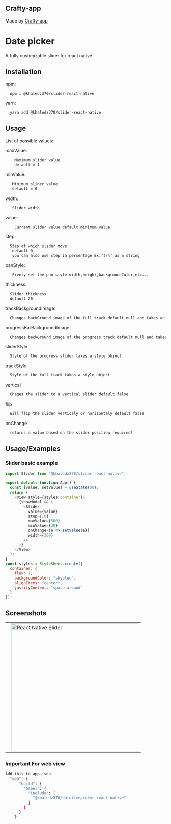 ## Crafty-app

Made by <a target="_blank" href="https://crafty-app.com"> Crafty-app</a>


# Date picker

A fully custimizable slider for react native

## Installation

npm:

```bash
  npm i @khaledz370/slider-react-native
```

yarn:

```bash
  yarn add @khaledz370/slider-react-native
```

## Usage

List of possible values:

maxValue:

```bash
    Maximum slider value
    default = 1
```

minValue:

```bash
   Minimum slider value
   default = 0
```

width:

```bash
   Slider width
```

value:

```bash
    Current slider value default minimum value
```

step:

```bash
  Step at which slider move
   default 0
   you can also use step in persentage Ex:"17%" as a string
```

panStyle:

```bash
   Freely set the pan style width,height,backgroundColor,etc...
```

thickness:

```bash
  Slider thickness
  default 20
```

trackBackgroundImage:

```bash
  Changes backGround image of the full track default null and takes an image value
```

progressBarBackgroundImage:

```bash
  Changes backGround image of the progress track default null and takes an image value
```

sliderStyle

```bash
  Style of the progress slider takes a style object
```

trackStyle

```bash
  Style of the full track takes a style object
```

vertical

```bash
  Chages the slider to a vertical slider default false
```

flip

```bash
  Will flip the slider verticaly or horizontaly default false
```

onChange

```bash
  returns a value based on the slider position required!
```

## Usage/Examples

### Slider basic example

```javascript
import Slider from "@khaledz370/slider-react-native";

export default function App() {
  const [value, setValue] = useState(50);
  return (
    <View style={styles.container}>
      {showModal && (
        <Slider
          value={value}
          step={10}
          maxValue={500}
          minValue={30}
          onChange={e => setValue(e)}
          width={300}
        />
      )}
    </View>
  );
}
const styles = StyleSheet.create({
  container: {
    flex: 1,
    backgroundColor: "skyblue",
    alignItems: "center",
    justifyContent: "space-around"
  }
});
```

## Screenshots

<table>
   <tr>
   <td><img src="" alt="React Native Slider" height="400px"  style="margin-left:10px" /></td>
  </tr>
</table>



### Important For web view

```bash
Add this to app.json
  "web": {
      "build": {
        "babel": {
          "include": [
            "@khaledz370/datetimepicker-react-native"
          ]
        }
      }
    }
```
